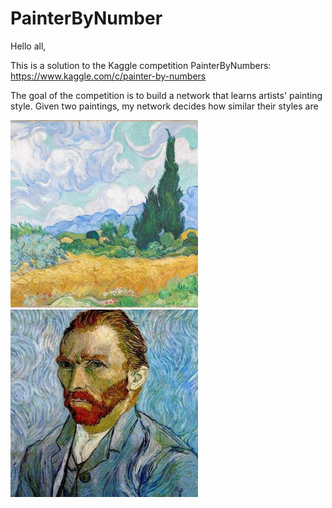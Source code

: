 # PainterByNumber

Hello all,

This is a solution to the Kaggle competition PainterByNumbers: https://www.kaggle.com/c/painter-by-numbers

The goal of the competition is to build a network that learns artists' painting style.
Given two paintings, my network decides how similar their styles are


<p float="left">
  <img src="photos/n-3861-00-000045-hd.jpg" height="300" />
  <img src="photos/self-portrait.jpg" height="300"/> 
</p>
  
